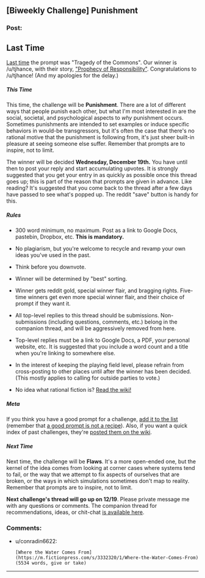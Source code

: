 ## [Biweekly Challenge] Punishment

### Post:

## Last Time

[Last time](https://www.reddit.com/r/rational/comments/9x6who/biweekly_challenge_tragedy_of_the_commons/) the prompt was "Tragedy of the Commons". Our winner is /u/tjhance, with their story, ["Prophecy of Responsibility"](https://www.reddit.com/r/rational/comments/9x6who/biweekly_challenge_tragedy_of_the_commons/e9q41q2/). Congratulations to /u/tjhance! (And my apologies for the delay.)

##### This Time

This time, the challenge will be **Punishment**. There are a lot of different ways that people punish each other, but what I'm most interested in are the social, societal, and psychological aspects to *why* punishment occurs. Sometimes punishments are intended to set examples or induce specific behaviors in would-be transgressors, but it's often the case that there's no rational motive that the punishment is following from, it's just sheer built-in pleasure at seeing someone else suffer. Remember that prompts are to inspire, not to limit.

The winner will be decided **Wednesday, December 19th.** You have until then to post your reply and start accumulating upvotes. It is strongly suggested that you get your entry in as quickly as possible once this thread goes up; this is part of the reason that prompts are given in advance. Like reading? It's suggested that you come back to the thread after a few days have passed to see what's popped up. The reddit "save" button is handy for this.

##### Rules

* 300 word minimum, no maximum. Post as a link to Google Docs, pastebin, Dropbox, etc. **This is mandatory.**

* No plagiarism, but you're welcome to recycle and revamp your own ideas you've used in the past.

* Think before you downvote.

* Winner will be determined by "best" sorting.

* Winner gets reddit gold, special winner flair, and bragging rights. Five-time winners get even more special winner flair, and their choice of prompt if they want it.

* All top-level replies to this thread should be submissions. Non-submissions (including questions, comments, etc.) belong in the companion thread, and will be aggressively removed from here.

* Top-level replies must be a link to Google Docs, a PDF, your personal website, etc. It is suggested that you include a word count and a title when you're linking to somewhere else.

* In the interest of keeping the playing field level, please refrain from cross-posting to other places until after the winner has been decided. (This mostly applies to calling for outside parties to vote.)

* No idea what rational fiction is? [Read the wiki!](http://www.reddit.com/r/rational/wiki/index)

##### Meta

If you think you have a good prompt for a challenge, [add it to the list](https://docs.google.com/spreadsheets/d/1B6HaZc8FYkr6l6Q4cwBc9_-Yq1g0f_HmdHK5L1tbEbA/edit?usp=sharing) (remember that [a good prompt is not a recipe](http://www.reddit.com/r/WritingPrompts/wiki/prompts?src=RECIPE)). Also, if you want a quick index of past challenges, they're [posted them on the wiki](https://www.reddit.com/r/rational/wiki/weeklychallenge).

##### Next Time

Next time, the challenge will be **Flaws**. It's a more open-ended one, but the kernel of the idea comes from looking at corner cases where systems tend to fail, or the way that we attempt to fix aspects of ourselves that are broken, or the ways in which simulations sometimes don't map to reality. Remember that prompts are to inspire, not to limit.

**Next challenge's thread will go up on 12/19**. Please private message me with any questions or comments. The companion thread for recommendations, ideas, or chit-chat [is available here](https://www.reddit.com/r/rational/comments/a3kcp9/challenge_companion_punishment/?).

### Comments:

- u/conradin6622:
  ```
  [Where the Water Comes From](https://m.fictionpress.com/s/3332320/1/Where-the-Water-Comes-From) (5534 words, give or take)
  ```

---

